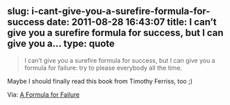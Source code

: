 slug: i-cant-give-you-a-surefire-formula-for-success
date: 2011-08-28 16:43:07
title: I can’t give you a surefire formula for success, but I can give you a...
type: quote
---

> I can’t give you a surefire formula for success, but I can give you a formula for failure: try to please everybody all the time.

Maybe I should finally read this book from Timothy Ferriss, too ;)

 Via: [A Formula for Failure](http://michaelhyatt.com/quotes/a-formula-for-failure?utm_source=feedburner&utm_medium=feed&utm_campaign=Feed:%20michaelhyatt%20(Michael%20Hyatt))
